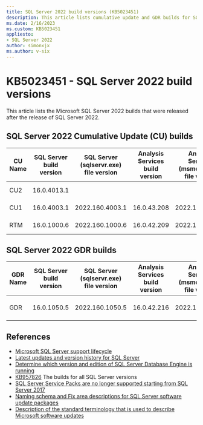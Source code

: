 ```yaml
---
title: SQL Server 2022 build versions (KB5023451)
description: This article lists cumulative update and GDR builds for SQL Server 2022.
ms.date: 2/16/2023
ms.custom: KB5023451
appliesto:
- SQL Server 2022
author: simonxjx
ms.author: v-six
---
```

# KB5023451 - SQL Server 2022 build versions

This article lists the Microsoft SQL Server 2022 builds that were released after the release of SQL Server 2022.

## SQL Server 2022 Cumulative Update (CU) builds

| CU Name | SQL Server build version | SQL Server (sqlservr.exe) file version | Analysis Services build version | Analysis Services (msmdsrv.exe) file version | Knowledge Base number | Release date |
|---------------|--------------------------|----------------------------------------|---------------------------------|----------------------------------------------|-----------------------|--------------------|
| CU2 | 16.0.4013.1 | | | | [KB5023127](cumulativeupdate2.md)| March 08, 2023|
| CU1 | 16.0.4003.1 | 2022.160.4003.1| 16.0.43.208 | 2022.160.43.208 | [KB5022375](cumulativeupdate1.md)| February 16, 2023|
| RTM | 16.0.1000.6 | 2022.160.1000.6| 16.0.42.209 | 2022.160.42.209 | NA| November 16, 2022|

## SQL Server 2022 GDR builds

| GDR Name| SQL Server build version | SQL Server (sqlservr.exe) file version | Analysis Services build version | Analysis Services (msmdsrv.exe) file version | Knowledge Base number | Release date|
|-------------------------|--------------------------|----------------------------------------|---------------------------------|----------------------------------------------|-----------------------|-------------------|
| GDR | 16.0.1050.5 | 2022.160.1050.5 | 16.0.42.216 | 2022.160.42.216 | [KB5021522](https://support.microsoft.com/help/5021522) | February 14, 2023|

## References

- [Microsoft SQL Server support lifecycle](https://support.microsoft.com/lifecycle/?c2=1044)
- [Latest updates and version history for SQL Server](../download-and-install-latest-updates.md)
- [Determine which version and edition of SQL Server Database Engine is running](../find-my-sql-version.md)
- [KB957826](https://support.microsoft.com/help/957826) The builds for all SQL Server versions
- [SQL Server Service Packs are no longer supported starting from SQL Server 2017](https://support.microsoft.com/help/4041553)
- [Naming schema and Fix area descriptions for SQL Server software update packages](../../database-engine/install/windows/naming-schema-and-fix-area.md)
- [Description of the standard terminology that is used to describe Microsoft software updates](../../../windows-client/deployment/standard-terminology-software-updates.md)
